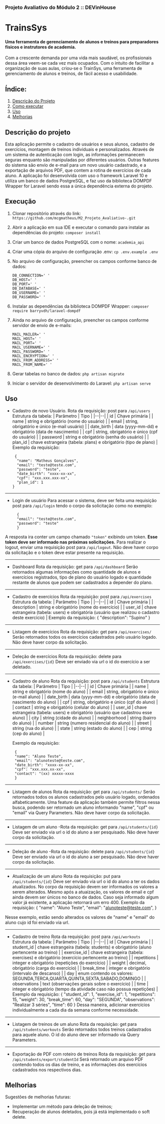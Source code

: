 ### Projeto Avaliativo do Módulo 2 :: DEVinHouse

# TrainsSys

#### Uma ferramenta de gerenciamento de alunos e treinos para preparadores físicos e instrutores de academia.

Com a crescente demanda por uma vida mais saudável, os profissionais dessa área veem-se cada vez mais ocupados. Com o intuito de facilitar a organização de suas aulas, criou-se o TrainSys, uma ferramenta de gerenciamento de alunos e treinos, de fácil acesso e usabilidade.

## Índice:

1. [Descrição do Projeto](#descrição)
2. [Como executar](#execução)
3. [Uso](#uso)
4. [Melhorias](#melhorias)

## Descrição do projeto

Esta aplicação permite o cadastro de usuários e seus alunos, cadastro de exercícios, montagem de treinos individuais e personalizados.
Através de um sistema de autenticação com login, as informações permanecem seguras enquanto são manipuladas por diferentes usuários.
Outras features do sistema são envio de e-mail para um novo usuário cadastrado, e a exportação de arquivos PDF, que contem a rotina de exercícios de cada aluno.
A aplicação foi desenvolvida com uso o framework Laravel 10 e utiliza um banco de dados PostgreSQL, e faz uso da biblioteca DOMPDF Wrapper for Laravel sendo essa a única dependência externa do projeto.

## Execução

1.  Clonar repositório através do link:
    `https://github.com/mcgmatheus/M2_Projeto_Avaliativo-.git`
2.  Abrir a aplicação em sua IDE e executar o comando para instalar as dependências do projeto:
    `composer install`
3.  Criar um banco de dados PostgreSQL com o nome:
    `academia_api`
4.  Criar uma cópia do arquivo de configuração .env:
    `cp .env.example .env`
5.  No arquivo de configuração, preencher os campos conforme banco de dados:

        DB_CONNECTION=' '
        DB_HOST=' '
        DB_PORT=' '
        DB_DATABASE=' '
        DB_USERNAME=' '
        DB_PASSWORD=' '

6.  Instalar as dependências da biblioteca DOMPDF Wrapper:
    `composer require barryvdh/laravel-dompdf`
7.  Ainda no arquivo de configuração, preencher os campos conforme servidor de envio de e-mails:

        MAIL_MAILER=' '
        MAIL_HOST=' '
        MAIL_PORT=' '
        MAIL_USERNAME=' '
        MAIL_PASSWORD=' '
        MAIL_ENCRYPTION=' '
        MAIL_FROM_ADDRESS=' '
        MAIL_FROM_NAME=' '

8.  Gerar tabelas no banco de dados:
    `php artisan migrate`
9.  Iniciar o servidor de desenvolvimento do Laravel:
    `php artisan serve`

## Uso

-   Cadastro de novo Usuário.
    Rota da requisição: post para `/api/users`
    Estrutura da tabela:
    | Parâmetro | Tipo |
    |--|--|
    | id | Chave primária |
    | name | string e obrigatório (nome do usuário) |
    | email | string, obrigatório e único (e-mail usuário) |
    | date_birth | data (yyyy-mm-dd) e obrigatório (data de nascimento) |
    | cpf | string, obrigatório e único (cpf do usuário) |
    | password | string e obrigatório (senha do usuário) |
    | plan_id | chave estrangeira (tabela: plans) e obrigatório (tipo de plano) |
    Exemplo da requisição:

         {
          "name": "Matheus Gonçalves",
          "email": "teste@teste.com",
          "password": "teste",
          "date_birth": "xxxx-xx-xx",
          "cpf": "xxx.xxx.xxx-xx",
          "plan_id": 1
        }

---

-   Login de usuário
    Para acessar o sistema, deve ser feita uma requisição post para `/api/login` tendo o corpo da solicitação como no exemplo:

          {
          "email": "teste@teste.com",
          "password": "teste"
          }

A resposta ira conter um campo chamado `"token"` exibindo um token.
**Esse token deve ser informado nas próximas solicitações.**
Para realizar o logout, enviar uma requisição post para `/api/logout`. Não deve haver corpo da solicitação e o token deve estar presente na requisição.

---

-   Dashboard
    Rota da requisição: get para `/api/dashboard`
    Serão retornados algumas informações como quantidade de alunos e exercícios registrados, tipo de plano do usuário logado e quantidade restante de alunos que podem ser cadastrados a depender do plano.

---

-   Cadastro de exercícios
    Rota da requisição: post para `/api/exercises`
    Estrutura da tabela:
    | Parâmetro | Tipo |
    |--|--|
    | id | Chave primária |
    | description | string e obrigatório (nome do exercício) |
    | user_id | chave estrangeira (tabela: users) e obrigatória (usuário que realizou o cadastro deste exercício) |
    Exemplo da requisição:
    {
    "description": "Supino"
    }

---

-   Listagem de exercícios
    Rota da requisição: get para `/api/exercises/`
    Serão retornados todos os exercícios cadastrados pelo usuário logado.
    Não deve haver corpo da solicitação.

---

-   Deleção de exercícios
    Rota da requisição: delete para `/api/exercises/{id}`
    Deve ser enviado via url o id do exercício a ser deletado.

---

-   Cadastro de aluno
    Rota da requisição: post para `/api/students`
    Estrutura da tabela:
    | Parâmetro | Tipo |
    |--|--|
    | id | Chave primária |
    | name | string e obrigatório (nome do aluno) |
    | email | string, obrigatório e único (e-mail aluno) |
    | date_birth | data (yyyy-mm-dd) e obrigatório (data de nascimento do aluno) |
    | cpf | string, obrigatório e único (cpf do aluno) |
    | contact | string e obrigatório (celular do aluno) |
    | user_id | chave estrangeira (tabela: users) e obrigatório (usuário que cadastrou esse aluno) |
    | city | string (cidade do aluno) |
    | neighborhood | string (bairro do aluno) |
    | number | string (numero residencial do aluno) |
    | street | string (rua do aluno) |
    | state | string (estado do aluno) |
    | cep | string (cep do aluno) |

    Exemplo da requisição:

         {
         "name": "Aluno Teste",
         "email": "alunoteste@teste.com",
         "date_birth": "xxxx-xx-xx",
         "cpf": "xxx.xxx.xx-xx",
         "contact": "(xx) xxxxx-xxxx
         }

---

-   Listagem de alunos
    Rota da requisição: get para `/api/students/`
    Serão retornados todos os alunos cadastrados pelo usuário logado, ordenados alfabeticamente.
    Uma feature da aplicação também permite filtros nessa busca, podendo ser retornado um aluno informando "name", "cpf" ou "email" via Query Parameters.
    Não deve haver corpo da solicitação.

---

-   Listagem de um aluno
    -Rota da requisição: get para `/api/students/{id}`
    Deve ser enviado via url o id do aluno a ser pesquisado.
    Não deve haver corpo da solicitação.

---

-   Deleção de aluno
    -Rota da requisição: delete para `/api/students/{id}`
    Deve ser enviado via url o id do aluno a ser pesquisado.
    Não deve haver corpo da solicitação.

---

-   Atualização de um aluno
    Rota da requisição: put para `/api/students/{id}`
    Deve ser enviado via url o id do aluno a ter os dados atualizados.
    No corpo da requisição devem ser informados os valores a serem alterados. Mesmo após a atuaização, os valores de email e cpf ainda devem ser únicos no banco de dados. Caso seja informado algum valor já existente, a aplicação retornará um erro 400.
    Exemplo da requisição:
    {
    "name": "Aluno Teste",
    "email": "alunoteste@teste.com",
    }

Nesse exemplo, estão sendo alterados os valores de "name" e "email" do aluno cujo id foi enviado via url.

---

-   Cadastro de treino
    Rota da requisição: post para `/api/workouts`
    Estrutura da tabela:
    | Parâmetro | Tipo |
    |--|--|
    | id | Chave primária |
    | student_id | chave estrangeira (tabela: students) e obrigatório (aluno pertencente ao treino) |
    | exercise_id | chave estrangeira (tabela: exercises) e obrigatório (exercício pertencente ao treino) |
    | repetitions | integer e obrigatório (repetições do exercício) |
    | weight | decimal, obrigatório (carga do exercício) |
    | break_time | integer e obrigatório (intervalo de descanso) |
    | day | enum contendo os valores: SEGUNDA,TERCA,QUARTA,QUINTA,SEXTA,SABADO,DOMINGO |
    | observations | text (observações gerais sobre o exercício) |
    | time | integer e obrigatório (tempo da atividade caso não possua repetições) |
    Exemplo da requisição:
    {
    "student_id": 1,
    "exercise_id": 1,
    "repetitions": 15,
    "weight": 30,
    "break_time": 60,
    "day": "SEGUNDA",
    "observations": "Realizar 3 séries",
    "time": 60
    }
    Dessa maneira, adicionar exercícios individualmente a cada dia da semana conforme necessidade.

---

-   Listagem de treinos de um aluno
    Rota da requisição: get para `/api/students/workouts`
    Serão retornados todos treinos cadastrados para aquele aluno. O id do aluno deve ser informado via Query Parameters.

---

-   Exportação de PDF com roteiro de treinos
    Rota da requisição: get para `/api/students/export/studentId`
    Será retornado um arquivo PDF contendo todos os dias de treino, e as informações dos exercícios cadastrados nos respectivos dias.

## Melhorias

Sugestões de melhorias futuras:

-   Implementar um método para deleção de treinos;
-   Recuperação de alunos deletados, pois já está implementado o soft delete.
